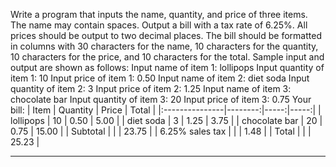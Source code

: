 Write a program that inputs the name, quantity, and price of three items. The
name may contain spaces. Output a bill with a tax rate of 6.25%. All prices should
be output to two decimal places. The bill should be formatted in columns with
30 characters for the name, 10 characters for the quantity, 10 characters for the
price, and 10 characters for the total. Sample input and output are shown as follows:
Input name of item 1:
lollipops
Input quantity of item 1:
10
Input price of item 1:
0.50
Input name of item 2:
diet soda
Input quantity of item 2:
3
Input price of item 2:
1.25
Input name of item 3:
chocolate bar
Input quantity of item 3:
20
Input price of item 3:
0.75
Your bill:
| Item           | Quantity | Price | Total |
|:---------------|--------:|-----:|-----:|
| lollipops      |      10 |  0.50 |  5.00 |
| diet soda      |       3 |  1.25 |  3.75 |
| chocolate bar  |      20 |  0.75 | 15.00 |
| Subtotal       |         |       | 23.75 |
| 6.25\% sales tax |       |       |  1.48 |
| Total          |         |       | 25.23 |

---